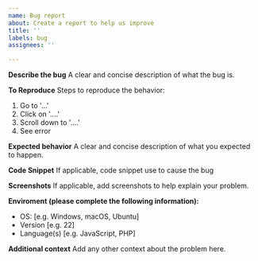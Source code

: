```yaml
---
name: Bug report
about: Create a report to help us improve
title: ''
labels: bug
assignees: ''

---
```


**Describe the bug**
A clear and concise description of what the bug is.

**To Reproduce**
Steps to reproduce the behavior:
1. Go to '...'
2. Click on '....'
3. Scroll down to '....'
4. See error

**Expected behavior**
A clear and concise description of what you expected to happen.

**Code Snippet**
If applicable, code snippet use to cause the bug

**Screenshots**
If applicable, add screenshots to help explain your problem.

**Enviroment (please complete the following information):**
 - OS: [e.g. Windows, macOS, Ubuntu]
 - Version [e.g. 22]
 - Language(s) [e.g. JavaScript, PHP]

**Additional context**
Add any other context about the problem here.

